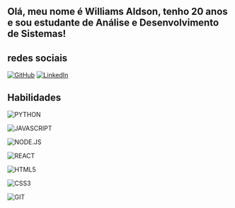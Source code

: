 ## Olá, meu nome é Williams Aldson, tenho 20 anos e sou estudante de Análise e Desenvolvimento de Sistemas!

## redes sociais
[![GitHub](https://img.shields.io/badge/GitHub-000?style=for-the-badge&logo=GitHub&logoColor=0E76A8)](
https://github.com/waccampos)
[![LinkedIn](https://img.shields.io/badge/LinkedIn-000?style=for-the-badge&logo=linkedin&logoColor=0E76A8)](https://www.linkedin.com/in/willams-campos-05aaa11bb/)

## Habilidades
![PYTHON](https://img.shields.io/badge/Python-3776AB?style=for-the-badge&logo=python&logoColor=white)

![JAVASCRIPT](https://img.shields.io/badge/JavaScript-F7DF1E?style=for-the-badge&logo=javascript&logoColor=black)

![NODE.JS](https://img.shields.io/badge/Node.js-43853D?style=for-the-badge&logo=node.js&logoColor=white)

![REACT](https://img.shields.io/badge/React-20232A?style=for-the-badge&logo=react&logoColor=61DAFB)

![HTML5](https://img.shields.io/badge/HTML5-E34F26?style=for-the-badge&logo=html5&logoColor=white)

![CSS3](https://img.shields.io/badge/CSS3-1572B6?style=for-the-badge&logo=css3&logoColor=white)

![GIT](https://img.shields.io/badge/Git-E34F26?style=for-the-badge&logo=git&logoColor=white)